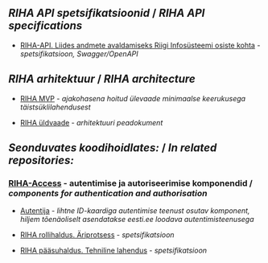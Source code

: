 ## _RIHA API spetsifikatsioonid_ / _RIHA API specifications_

- [RIHA-API. Liides andmete avaldamiseks Riigi Infosüsteemi osiste kohta](https://github.com/e-gov/RIHA-API/blob/master/RIHA-API.yaml) - _spetsifikatsioon, Swagger/OpenAPI_

## _RIHA arhitektuur_ / _RIHA architecture_

- [RIHA MVP](https://e-gov.github.io/RIHA-API/MVP) - _ajakohasena hoitud ülevaade minimaalse keerukusega täistsüklilahendusest_

- [RIHA üldvaade](docs/YLDVAADE.md) - _arhitektuuri peadokument_

## _Seonduvates koodihoidlates:_ / _In related repositories:_

### [RIHA-Access](https://github.com/e-gov/RIHA-Access) - autentimise ja autoriseerimise komponendid / _components for authentication and authorisation_

- [Autentija](https://github.com/e-gov/RIHA-Access/blob/master/Autentija.md) - _lihtne ID-kaardiga autentimise teenust osutav komponent, hiljem tõenäoliselt asendatakse eesti.ee loodava autentimisteenusega_

- [RIHA rollihaldus. Äriprotsess](https://github.com/e-gov/RIHA-Access/blob/master/Roles.md) - _spetsifikatsioon_

- [RIHA pääsuhaldus. Tehniline lahendus](https://github.com/e-gov/RIHA-Access/blob/master/Specification.md) - _spetsifikatsioon_


 

